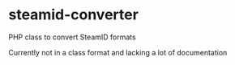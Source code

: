 # steamid-converter
PHP class to convert SteamID formats

Currently not in a class format and lacking a lot of documentation
